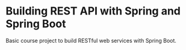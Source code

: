 # Building REST API with Spring and Spring Boot
  Basic course project to build RESTful web services with Spring Boot.
